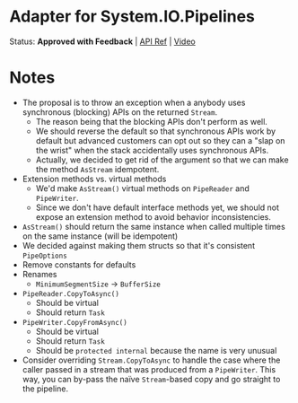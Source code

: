 # Adapter for System.IO.Pipelines

Status: **Approved with Feedback** | 
[API Ref](https://github.com/dotnet/corefx/issues/27246) |
[Video](https://www.youtube.com/watch?v=9TSP4awoHuI)

# Notes

* The proposal is to throw an exception when a anybody uses synchronous
  (blocking) APIs on the returned `Stream`.
    - The reason being that the blocking APIs don't perform as well.
    - We should reverse the default so that synchronous APIs work by default but
      advanced customers can opt out so they can a "slap on the wrist" when the
      stack accidentally uses synchronous APIs.
    - Actually, we decided to get rid of the argument so that we can make the
      method `AsStream` idempotent.
* Extension methods vs. virtual methods
    - We'd make `AsStream()` virtual methods on `PipeReader` and `PipeWriter`.
    - Since we don't have default interface methods yet, we should not expose
      an extension method to avoid behavior inconsistencies.
* `AsStream()` should return the same instance when called multiple times on the
  same instance (will be idempotent)
* We decided against making them structs so that it's consistent `PipeOptions`
* Remove constants for defaults
* Renames
    - `MinimumSegmentSize` -> `BufferSize`
* `PipeReader.CopyToAsync()`
    - Should be virtual
    - Should return `Task`
* `PipeWriter.CopyFromAsync()`
    - Should be virtual
    - Should return `Task`
    - Should be `protected internal` because the name is very unusual
* Consider overriding `Stream.CopyToAsync` to handle the case where the caller
  passed in a stream that was produced from a `PipeWriter`. This way, you can
  by-pass the naïve `Stream`-based copy and go straight to the pipeline.